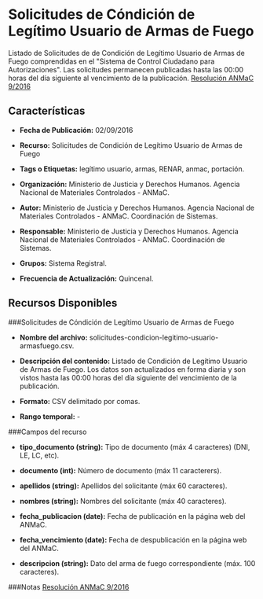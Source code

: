 Solicitudes de Cóndición de Legítimo Usuario de Armas de Fuego
==============================================================

Listado de Solicitudes de de Condición de Legítimo Usuario de Armas de Fuego comprendidas en el "Sistema de Control Ciudadano para Autorizaciones". Las solicitudes permanecen publicadas hasta las 00:00 horas del día siguiente al vencimiento de la publicación. [Resolución ANMaC 9/2016](http://servicios.infoleg.gob.ar/infolegInternet/anexos/265000-269999/265340/norma.htm)

Características
---------------

-	**Fecha de Publicación:** 02/09/2016

-	**Recurso:** Solicitudes de Condición de Legítimo Usuario de Armas de Fuego

-	**Tags o Etiquetas:** legítimo usuario, armas, RENAR, anmac, portación.  

-	**Organización:** Ministerio de Justicia y Derechos Humanos. Agencia Nacional de Materiales Controlados - ANMaC. 

-	**Autor:** Ministerio de Justicia y Derechos Humanos. Agencia Nacional de Materiales Controlados - ANMaC. Coordinación de Sistemas.

-	**Responsable:** Ministerio de Justicia y Derechos Humanos. Agencia Nacional de Materiales Controlados - ANMaC. Coordinación de Sistemas. 

-	**Grupos:** Sistema Registral.

- **Frecuencia de Actualización:** Quincenal.

Recursos Disponibles
--------------------

###Solicitudes de Cóndición de Legítimo Usuario de Armas de Fuego

-	**Nombre del archivo:** solicitudes-condicion-legitimo-usuario-armasfuego.csv.

-	**Descripción del contenido:** Listado de Condición de Legítimo Usuario de Armas de Fuego. Los datos son actualizados en forma diaria y son vistos hasta las 00:00 horas del día siguiente del vencimiento de la publicación.

-	**Formato:** CSV delimitado por comas.

-	**Rango temporal:** -

###Campos del recurso

-	**tipo_documento (string):** Tipo de documento (máx 4 caracteres) (DNI, LE, LC, etc).

-	**documento (int):** Número de documento (máx 11 caracterers).

-	**apellidos (string):** Apellidos del solicitante (máx 60 caracteres).

-	**nombres (string):** Nombres del solicitante (máx 40 caracteres).

-	**fecha_publicacion (date):** Fecha de publicación en la página web del ANMaC.

-	**fecha_vencimiento (date):** Fecha de despublicación en la página web del ANMaC.

-	**descripcion (string):** Dato del arma de fuego correspondiente (máx. 100 caracteres).

###Notas
[Resolución ANMaC 9/2016](http://servicios.infoleg.gob.ar/infolegInternet/anexos/265000-269999/265340/norma.htm)
